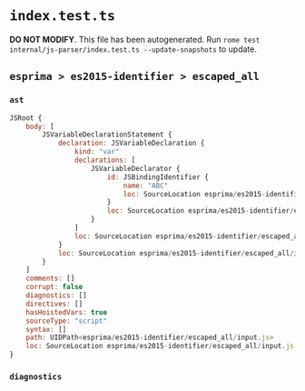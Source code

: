 # `index.test.ts`

**DO NOT MODIFY**. This file has been autogenerated. Run `rome test internal/js-parser/index.test.ts --update-snapshots` to update.

## `esprima > es2015-identifier > escaped_all`

### `ast`

```javascript
JSRoot {
	body: [
		JSVariableDeclarationStatement {
			declaration: JSVariableDeclaration {
				kind: "var"
				declarations: [
					JSVariableDeclarator {
						id: JSBindingIdentifier {
							name: "ABC"
							loc: SourceLocation esprima/es2015-identifier/escaped_all/input.js 1:4-1:22 (ABC)
						}
						loc: SourceLocation esprima/es2015-identifier/escaped_all/input.js 1:4-1:22
					}
				]
				loc: SourceLocation esprima/es2015-identifier/escaped_all/input.js 1:0-1:23
			}
			loc: SourceLocation esprima/es2015-identifier/escaped_all/input.js 1:0-1:23
		}
	]
	comments: []
	corrupt: false
	diagnostics: []
	directives: []
	hasHoistedVars: true
	sourceType: "script"
	syntax: []
	path: UIDPath<esprima/es2015-identifier/escaped_all/input.js>
	loc: SourceLocation esprima/es2015-identifier/escaped_all/input.js 1:0-2:0
}
```

### `diagnostics`

```

```
